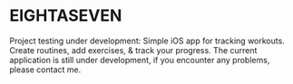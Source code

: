 # EIGHTASEVEN
Project testing under development: Simple iOS app for tracking workouts. Create routines, add exercises, &amp; track your progress. The current application is still under development, if you encounter any problems, please contact me.
